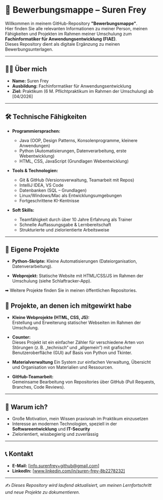 # 💼 Bewerbungsmappe – Suren Frey

Willkommen in meinem GitHub-Repository **"Bewerbungsmappe"**.  
Hier finden Sie alle relevanten Informationen zu meiner Person, meinen Fähigkeiten und Projekten im Rahmen meiner Umschulung zum **Fachinformatiker für Anwendungsentwicklung (FIAE)**.  
Dieses Repository dient als digitale Ergänzung zu meinen Bewerbungsunterlagen.

---

## 👨‍💻 Über mich

- **Name:** Suren Frey  
- **Ausbildung:** Fachinformatiker für Anwendungsentwicklung  
- **Ziel:** Praktikum (6 M. Pflichtpraktikum im Rahmen der Umschulung) ab [04/2026]  

---

## 🛠️ Technische Fähigkeiten

- **Programmiersprachen:**  
  - Java (OOP, Design Patterns, Konsolenprogramme, kleinere Anwendungen)  
  - Python (Automatisierungen, Datenverarbeitung, erste Webentwicklung)  
  - HTML, CSS, JavaScript (Grundlagen Webentwicklung)  

- **Tools & Technologien:**  
  - Git & GitHub (Versionsverwaltung, Teamarbeit mit Repos)  
  - IntelliJ IDEA, VS Code  
  - Datenbanken (SQL – Grundlagen)  
  - Linux/Windows/Mac als Entwicklungsumgebungen  
  - Fortgeschrittene KI-Kentnisse

- **Soft Skills:**  
  - Teamfähigkeit durch über 10 Jahre Erfahrung als Trainer  
  - Schnelle Auffassungsgabe & Lernbereitschaft  
  - Strukturierte und zielorientierte Arbeitsweise  

---

## 📂 Eigene Projekte

- **Python-Skripte:** Kleine Automatisierungen (Dateiorganisation, Datenverarbeitung).  

- **Webprojekt:** Statische Website mit HTML/CSS/JS im Rahmen der Umschulung (siehe Schlaftracker-App).  

➡ Weitere Projekte finden Sie in meinen öffentlichen Repositories.  

## 🤝 Projekte, an denen ich mitgewirkt habe

- **Kleine Webprojekte (HTML, CSS, JS):**  
  Erstellung und Erweiterung statischer Webseiten im Rahmen der Umschulung.  

- **Counter:**  
  Dieses Projekt ist ein einfacher Zähler für verschiedene Arten von Störungen (z. B. „technisch“ und „allgemein“) mit grafischer Benutzeroberfläche (GUI) auf Basis von Python und Tkinter.

- **Materialverwaltung**
  Ein System zur einfachen Verwaltung, Übersicht und Organisation von Materialien und Ressourcen.

- **GitHub-Teamarbeit:**  
  Gemeinsame Bearbeitung von Repositories über GitHub (Pull Requests, Branches, Code Reviews).  

---

## 🎯 Warum ich?

- Große Motivation, mein Wissen praxisnah im Praktikum einzusetzen  
- Interesse an modernen Technologien, speziell in der **Softwareentwicklung** und **IT-Security**  
- Zielorientiert, wissbegierig und zuverlässig  

---

## 📞 Kontakt

- **E-Mail:** [info.surenfrey+github@gmail.com]
- **LinkedIn:** [www.linkedin.com/in/suren-frey-8b2278232]  

---

✍️ *Dieses Repository wird laufend aktualisiert, um meinen Lernfortschritt und neue Projekte zu dokumentieren.*
